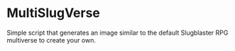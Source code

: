 # MultiSlugVerse
Simple script that generates an image similar to the default Slugblaster RPG multiverse to create your own.
